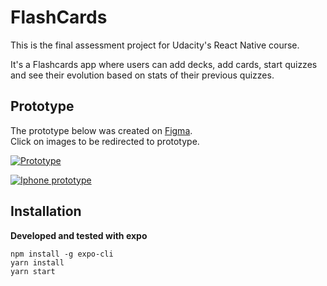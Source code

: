 # FlashCards

This is the final assessment project for Udacity's React Native course.

It's a Flashcards app where users can add decks, add cards, start quizzes and see their evolution based on stats of their previous quizzes.

## Prototype

The prototype below was created on [Figma](https://www.figma.com/).  
Click on images to be redirected to prototype.

[![Prototype](http://i.imgur.com/0nhmYw8.png)](https://www.figma.com/file/jXVigUvY4yggAbLN53IXcW/FlashCards-V2?node-id=0%3A1)

[![Iphone prototype](http://i.imgur.com/0I03RaN.png)](https://www.figma.com/proto/jXVigUvY4yggAbLN53IXcW/FlashCards-V2?node-id=0%3A1&scaling=scale-down)

## Installation

**Developed and tested with expo**

```
npm install -g expo-cli
yarn install
yarn start
```
